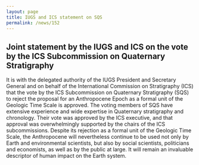 ```yaml
---
layout: page
title: IUGS and ICS statement on SQS
permalink: /news/152
---
```

## Joint statement by the IUGS and ICS on the vote by the ICS Subcommission on Quaternary Stratigraphy

It is with the delegated authority of the IUGS President and Secretary General and on behalf of the International Commission on Stratigraphy (ICS) that the vote by the ICS Subcommission on Quaternary Stratigraphy (SQS) to reject the proposal for an Anthropocene Epoch as a formal unit of the Geologic Time Scale is approved. The voting members of SQS have extensive experience and wide expertise in Quaternary stratigraphy and chronology. Their vote was approved by the ICS executive, and that approval was overwhelmingly supported by the chairs of the ICS subcommissions. Despite its rejection as a formal unit of the Geologic Time Scale, the Anthropocene will nevertheless continue to be used not only by Earth and environmental scientists, but also by social scientists, politicians and economists, as well as by the public at large. It will remain an invaluable descriptor of human impact on the Earth system.
